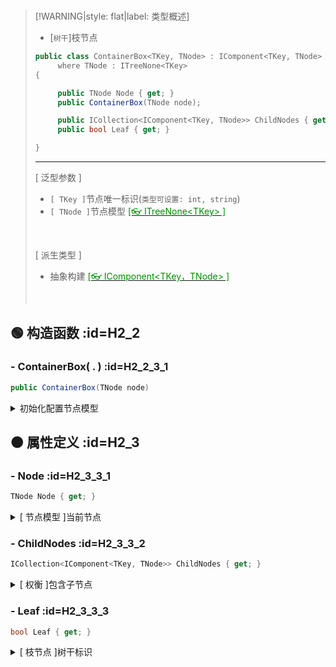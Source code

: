 <br/>



>[!WARNING|style: flat|label: 类型概述]
>
>- [`树干`]枝节点
>
>```csharp
>public class ContainerBox<TKey, TNode> : IComponent<TKey, TNode>
>      where TNode : ITreeNone<TKey>
>{
>
>      public TNode Node { get; }
>      public ContainerBox(TNode node);
>
>      public ICollection<IComponent<TKey, TNode>> ChildNodes { get; }
>      public bool Leaf { get; }
>
>}
>
>
>```
>
>---
>
>[ 泛型参数 ]
>
>- `[ TKey ]`节点唯一标识(`类型可设置: int, string`)
>- `[ TNode ]`节点模型 [<span style='color:#008B00'>[👓 ITreeNone\<TKey> ]</span>](i1.0.0 ':target=_blank')
>
><br/>
>
>[ 派生类型 ]
>
>- 抽象构建 [<span style='color:#008B00'>[👓 IComponent\<TKey，TNode> ]</span>](m1.0.0 ':target=_blank')
>
><br/>

## 🟢 构造函数 :id=H2_2

### - <span class='spConfig'>ContainerBox( . )</span> :id=H2_2_3_1

```csharp
public ContainerBox(TNode node)
```

<details><summary class='spSummary'>初始化配置节点模型</summary> 
<!-- start -->    

>**参数项**
>
>- `[ TNode ]`
>
>  <br/>



<!-- end --> 
</details>

## 🟠 属性定义 :id=H2_3

### - <span class='spProp'>Node</span>  :id=H2_3_3_1

```csharp
TNode Node { get; }
```

<details><summary class='spSummary'>[ 节点模型 ]当前节点</summary> 
<!-- start -->    



>**属性值**
>
>- `[ TNode ]`节点模型
>
> <br/>



<!-- end --> 
</details>

### - <span class='spProp'>ChildNodes</span>  :id=H2_3_3_2

```csharp
ICollection<IComponent<TKey, TNode>> ChildNodes { get; }
```

<details><summary class='spSummary'>[ 权衡 ]包含子节点</summary> 
<!-- start -->    


>**属性值**
>
>- `[ ICollection<IComponent<TKey, TNode>> ]`
>
>  <br/>



<!-- end --> 
</details>

### - <span class='spProp'>Leaf</span>  :id=H2_3_3_3

```csharp
bool Leaf { get; }
```

<details><summary class='spSummary'>[ 枝节点 ]树干标识</summary> 
<!-- start -->    



>**属性值**
>
>- `[ bool]`<span style='color:red'>类型包含</span>(`false: 包含子节点, true: 非包含子节点`)
>
>  <br/>



<!-- end --> 
</details>

